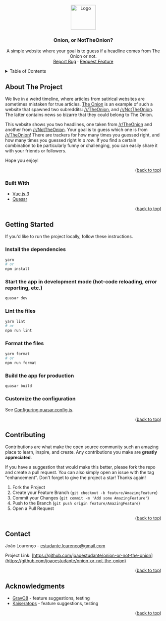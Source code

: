
<!-- PROJECT LOGO -->
<br />
<div align="center">
  <a href="https://github.com/github_username/repo_name">
    <img src="images/logo.png" alt="Logo" width="80" height="80">
  </a>

<h3 align="center">Onion, or NotTheOnion?</h3>

  <p align="center">
    A simple website where your goal is to guess if a headline comes from The Onion or not.
    <br />
    <a href="https://github.com/github_username/repo_name/issues">Report Bug</a>
    ·
    <a href="https://github.com/github_username/repo_name/issues">Request Feature</a>
  </p>
</div>



<!-- TABLE OF CONTENTS -->
<details>
  <summary>Table of Contents</summary>
  <ol>
    <li>
      <a href="#about-the-project">About The Project</a>
      <ul>
        <li><a href="#built-with">Built With</a></li>
      </ul>
    </li>
    <li>
      <a href="#getting-started">Getting Started</a>
    </li>
    <li><a href="#contributing">Contributing</a></li>
    <li><a href="#contact">Contact</a></li>
    <li><a href="#acknowledgments">Acknowledgments</a></li>
  </ol>
</details>



<!-- ABOUT THE PROJECT -->
## About The Project

[//]: # ([![Product Name Screen Shot][product-screenshot]]&#40;https://example.com&#41;)

We live in a weird timeline, where articles from satirical websites are sometimes mistaken
for true articles. [The Onion](https://www.theonion.com/) is an example of such a website
that spawned two subreddits: [/r/TheOnion](https://old.reddit.com/r/TheOnion/), and [/r/NotTheOnion](https://old.reddit.com/r/nottheonion/).
The latter contains news so bizarre that they could belong to The Onion.

This website shows you two headlines, one taken from [/r/TheOnion](https://old.reddit.com/r/TheOnion/) and another from [/r/NotTheOnion](https://old.reddit.com/r/nottheonion/).
Your goal is to guess which one is from [/r/TheOnion](https://old.reddit.com/r/TheOnion/)! There are trackers for how many
times you guessed right, and how many times you guessed right _in a row_. If you find a certain combination to be particularly funny or challenging, you
can easily share it with your friends or followers.

Hope you enjoy!

<p align="right">(<a href="#top">back to top</a>)</p>



### Built With

* [Vue.js 3](https://vuejs.org/)
* [Quasar](https://quasar.dev/)

<p align="right">(<a href="#top">back to top</a>)</p>



<!-- GETTING STARTED -->
## Getting Started

If you'd like to run the project locally, follow these instructions.

### Install the dependencies
```bash
yarn
# or
npm install
```

### Start the app in development mode (hot-code reloading, error reporting, etc.)
```bash
quasar dev
```

### Lint the files
```bash
yarn lint
# or
npm run lint
```

### Format the files
```bash
yarn format
# or
npm run format
```

### Build the app for production
```bash
quasar build
```

### Customize the configuration
See [Configuring quasar.config.js](https://v2.quasar.dev/quasar-cli-vite/quasar-config-js).


<p align="right">(<a href="#top">back to top</a>)</p>


<!-- CONTRIBUTING -->
## Contributing

Contributions are what make the open source community such an amazing place to learn, inspire, and create. Any contributions you make are **greatly appreciated**.

If you have a suggestion that would make this better, please fork the repo and create a pull request. You can also simply open an issue with the tag "enhancement".
Don't forget to give the project a star! Thanks again!

1. Fork the Project
2. Create your Feature Branch (`git checkout -b feature/AmazingFeature`)
3. Commit your Changes (`git commit -m 'Add some AmazingFeature'`)
4. Push to the Branch (`git push origin feature/AmazingFeature`)
5. Open a Pull Request

<p align="right">(<a href="#top">back to top</a>)</p>


<!-- CONTACT -->
## Contact

João Lourenço - estudante.lourenco@gmail.com

Project Link: [https://github.com/joaoestudante/onion-or-not-the-onion](https://github.com/joaoestudante/onion-or-not-the-onion)

<p align="right">(<a href="#top">back to top</a>)</p>



<!-- ACKNOWLEDGMENTS -->
## Acknowledgments

* [GravO8](https://github.com/GravO8) - feature suggestions, testing
* [Kaiseratops](https://github.com/Kaiseratops) - feature suggestions, testing

<p align="right">(<a href="#top">back to top</a>)</p>
